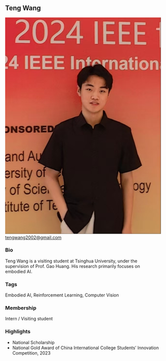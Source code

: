 ## Teng Wang
![TengWang](./assets/avatar.jpg)
<a herf="tengwang2002@gmail.com">tengwang2002@gmail.com</a>

### Bio

Teng Wang is a visiting student at Tsinghua University, under the supervision of Prof. Gao Huang. His research primarily focuses on embodied AI.

### Tags
Embodied AI, Reinforcement Learning, Computer Vision

### Membership

Intern / Visiting student

### Highlights

- National Scholarship
- National Gold Award of China International College Students’ Innovation Competition, 2023